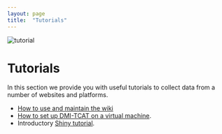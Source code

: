```yaml
---
layout: page
title:  "Tutorials"
---
```


![tutorial](/sm-wiki/image/tutorial.jpg)
# Tutorials

In this section we provide you with useful tutorials to collect data from a number of websites and platforms. 

* [How to use and maintain the wiki](https://github.com/Leibniz-HBI/Social-Media-Observatory/wiki/How-to-use-and-maintain-the-wiki)
* [How to set up DMI-TCAT on a virtual machine](https://github.com/Leibniz-HBI/Social-Media-Observatory/wiki/How-to-set-up-DMI-TCAT-on-a-virtual-machine).
* Introductory [Shiny tutorial](https://github.com/Leibniz-HBI/SMO-TMAS/wiki).

